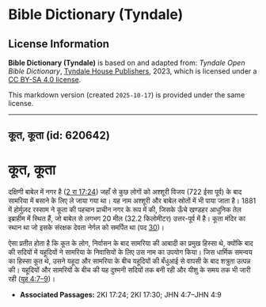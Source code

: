# Bible Dictionary (Tyndale)

## License Information

**Bible Dictionary (Tyndale)** is based on and adapted from: _Tyndale Open Bible Dictionary_, [Tyndale House Publishers](https://tyndaleopenresources.com/), 2023, which is licensed under a [CC BY-SA 4.0 license](https://creativecommons.org/licenses/by-sa/4.0/legalcode.en).

This markdown version (created `2025-10-17`) is provided under the same license.



--------------------------------

## कूत, कूता (id: 620642)

कूत, कूता
=========

दक्षिणी बाबेल में नगर है ([2 रा 17:24](https://ref.ly/2Kgs17:24)) जहाँ से कुछ लोगों को अश्शूरी विजय (722 ईसा पूर्व) के बाद सामरिया में बसाने के लिए ले जाया गया था। यह नाम अश्शूरी और बाबेल स्रोतों में भी पाया जाता है। 1881 में होर्मुज़द रस्साम ने कूता की पहचान प्राचीन नगर के रूप में की, जिसके ऊँचे खण्डहर आधुनिक तेल इब्राहीम में स्थित हैं, जो बाबेल से लगभग 20 मील (32\.2 किलोमीटर) उत्तर\-पूर्व में है। कूता मंदिर का स्थान था जो इसके संरक्षक देवता नेर्गल को समर्पित था (पद [30](https://ref.ly/2Kgs17:30))। 

ऐसा प्रतीत होता है कि कूत के लोग, निर्वासन के बाद सामरिया की आबादी का प्रमुख हिस्सा थे, क्योंकि बाद की सदियों में यहूदियों ने सामरिया के निवासियों के लिए उस नाम का उपयोग किया। जिस धार्मिक समन्वय का हिस्सा कूत थे, उसने यहूदा और सामरिया के बीच यहूदियों की बँधुआई से वापसी के बाद शत्रुता उत्पन्न की। यहूदियों और सामरियों के बीच की यह दुश्मनी सदियों तक बनी रही और यीशु के समय तक भी जारी रही ([यूह 4:7–9](https://ref.ly/John4:7-John4:9))।

* **Associated Passages:** 2KI 17:24; 2KI 17:30; JHN 4:7–JHN 4:9

